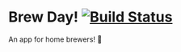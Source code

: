# Brew Day! [![Build Status](https://travis-ci.com/victormartinez/brewday.svg?token=zVhLxfMcsyEeiaPdmzQG&branch=master)](https://travis-ci.com/victormartinez/brewday)
An app for home brewers! :beers: